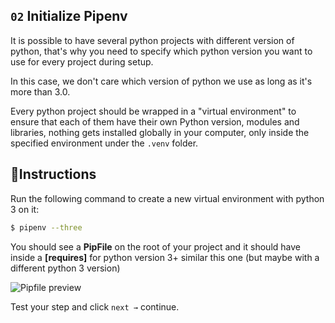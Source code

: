 ## `02` Initialize Pipenv

It is possible to have several python projects with different version of python, that's why you need to specify which python version you want to use for every project during setup.

In this case, we don't care which version of python we use as long as it's more than 3.0.

Every python project should be wrapped in a "virtual environment" to ensure that each of them have their own Python version, modules and libraries, nothing gets installed globally in your computer, only inside the specified environment under the `.venv` folder.

## 📝Instructions

Run the following command to create a new virtual environment with python 3 on it:

```bash
$ pipenv --three
```

You should see a **PipFile** on the root of your project and it should have inside a **[requires]** for python version 3+ similar this one (but maybe with a different python 3 version)

![Pipfile preview](https://github.com/breatheco-de/python-flask-api-tutorial/blob/master/.breathecode/assets/pipfile.png?raw=true)

Test your step and click `next →` continue.
